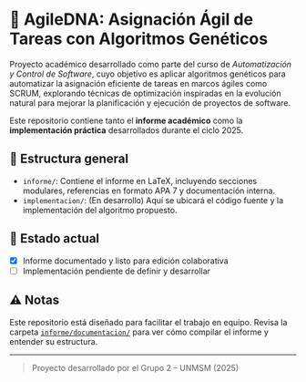 # 🧬 AgileDNA: Asignación Ágil de Tareas con Algoritmos Genéticos

Proyecto académico desarrollado como parte del curso de *Automatización y Control de Software*, cuyo objetivo es aplicar algoritmos genéticos para automatizar la asignación eficiente de tareas en marcos ágiles como SCRUM, explorando técnicas de optimización inspiradas en la evolución natural para mejorar la planificación y ejecución de proyectos de software.

Este repositorio contiene tanto el **informe académico** como la **implementación práctica** desarrollados durante el ciclo 2025.

## 📁 Estructura general

- `informe/`: Contiene el informe en LaTeX, incluyendo secciones modulares, referencias en formato APA 7 y documentación interna.
- `implementacion/`: (En desarrollo) Aquí se ubicará el código fuente y la implementación del algoritmo propuesto.

## 📄 Estado actual

- [x] Informe documentado y listo para edición colaborativa  
- [ ] Implementación pendiente de definir y desarrollar  

## ⚠️ Notas

Este repositorio está diseñado para facilitar el trabajo en equipo. Revisa la carpeta [`informe/documentacion/`](informe/documentacion/) para ver cómo compilar el informe y entender su estructura.

---

> Proyecto desarrollado por el Grupo 2 – UNMSM (2025)

